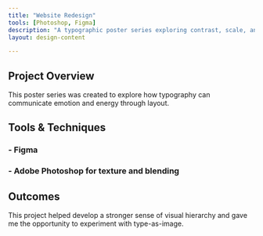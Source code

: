```yaml
---
title: "Website Redesign"
tools: [Photoshop, Figma]
description: "A typographic poster series exploring contrast, scale, and rhythm."
layout: design-content

---
```




## Project Overview <!-- # = h1 headline -->

This poster series was created to explore how 
typography can communicate emotion and energy through layout.

## Tools & Techniques <!-- headline --> 

### - Figma
### - Adobe Photoshop for texture and blending


## Outcomes

This project helped develop a stronger sense of visual hierarchy and 
gave me the opportunity to experiment with type-as-image.

